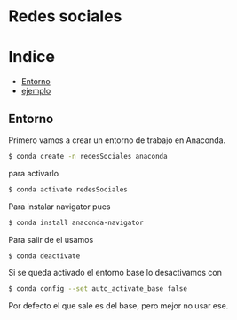 # Redes sociales

# Indice

<!--ts-->
   * [Entorno](#Entorno)
   * [ejemplo](#ejemplo)

<!--te-->


Entorno
--------------

Primero vamos a crear un entorno de trabajo en Anaconda. 

```bash
$ conda create -n redesSociales anaconda
```
para activarlo 

```bash
$ conda activate redesSociales
```
Para instalar navigator pues

```bash
$ conda install anaconda-navigator
```

Para salir de el usamos 
	
```bash
$ conda deactivate
```	

Si se queda activado el entorno base lo desactivamos con 
	
```bash
$ conda config --set auto_activate_base false
```	


Por defecto el que sale es del base, pero mejor no usar ese. 